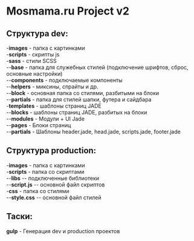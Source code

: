# Mosmama.ru Project v2

## Структура dev:

-**images** - папка с картинками <br>
-**scripts** - скрипты js <br>
-**sass** - стили SCSS <br>
	--**base**  - папка для служебных стилей (подключение шрифтов, сброс, основные настройки)<br>
	--**components** - подключаемые компоненты<br>
	--**helpers** - миксины, спрайты и др.<br>
	--**block** - основная папка со стилями, разбитыми на блоки<br>
	--**partials** - папка для стилей шапки, футера и сайдбара<br>
-**templates** - шаблоны страниц JADE<br>
	--**blocks**  - шаблоны страниц JADE, разбитых на блоки<br>
	--**modules** - Модули + UI Jade<br>
	--**pages** - Блоки страниц<br>
	--**partials** - Шаблоны header.jade, head.jade, scripts.jade, footer.jade<br>

## Структура production:
-**images** - папка с картинками<br>
-**scripts** - папка со скриптами<br>
	--**libs** -- подключенные библиотеки<br>
	--**script.js** -- основной файл скриптов<br>
-**css** - папка со стилями<br>
	--**style.css** -- основной файл стилей<br>

## Таски:

**gulp** - Генерация dev и production проектов<br>

